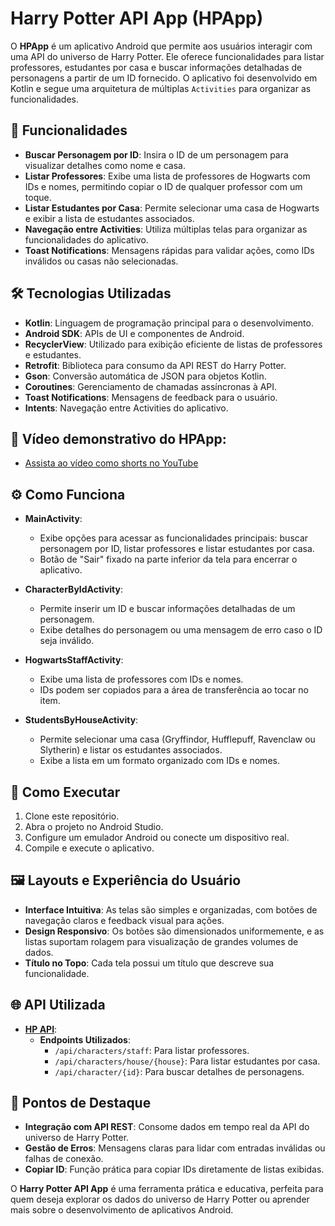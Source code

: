 # Harry Potter API App (HPApp)

O **HPApp** é um aplicativo Android que permite aos usuários interagir com uma API do universo de Harry Potter. Ele oferece funcionalidades para listar professores, estudantes por casa e buscar informações detalhadas de personagens a partir de um ID fornecido. O aplicativo foi desenvolvido em Kotlin e segue uma arquitetura de múltiplas `Activities` para organizar as funcionalidades.

## 📱 Funcionalidades

- **Buscar Personagem por ID**: Insira o ID de um personagem para visualizar detalhes como nome e casa.
- **Listar Professores**: Exibe uma lista de professores de Hogwarts com IDs e nomes, permitindo copiar o ID de qualquer professor com um toque.
- **Listar Estudantes por Casa**: Permite selecionar uma casa de Hogwarts e exibir a lista de estudantes associados.
- **Navegação entre Activities**: Utiliza múltiplas telas para organizar as funcionalidades do aplicativo.
- **Toast Notifications**: Mensagens rápidas para validar ações, como IDs inválidos ou casas não selecionadas.

## 🛠️ Tecnologias Utilizadas

- **Kotlin**: Linguagem de programação principal para o desenvolvimento.
- **Android SDK**: APIs de UI e componentes de Android.
- **RecyclerView**: Utilizado para exibição eficiente de listas de professores e estudantes.
- **Retrofit**: Biblioteca para consumo da API REST do Harry Potter.
- **Gson**: Conversão automática de JSON para objetos Kotlin.
- **Coroutines**: Gerenciamento de chamadas assíncronas à API.
- **Toast Notifications**: Mensagens de feedback para o usuário.
- **Intents**: Navegação entre Activities do aplicativo.

## 🎥 Vídeo demonstrativo do HPApp: 

- [Assista ao vídeo como shorts no YouTube](https://youtube.com/shorts/Hk2_Nfv8lsw)

## ⚙️ Como Funciona

- **MainActivity**:
  - Exibe opções para acessar as funcionalidades principais: buscar personagem por ID, listar professores e listar estudantes por casa.
  - Botão de "Sair" fixado na parte inferior da tela para encerrar o aplicativo.

- **CharacterByIdActivity**:
  - Permite inserir um ID e buscar informações detalhadas de um personagem.
  - Exibe detalhes do personagem ou uma mensagem de erro caso o ID seja inválido.

- **HogwartsStaffActivity**:
  - Exibe uma lista de professores com IDs e nomes.
  - IDs podem ser copiados para a área de transferência ao tocar no item.

- **StudentsByHouseActivity**:
  - Permite selecionar uma casa (Gryffindor, Hufflepuff, Ravenclaw ou Slytherin) e listar os estudantes associados.
  - Exibe a lista em um formato organizado com IDs e nomes.

## 🚀 Como Executar

1. Clone este repositório.
2. Abra o projeto no Android Studio.
3. Configure um emulador Android ou conecte um dispositivo real.
4. Compile e execute o aplicativo.

## 🖼️ Layouts e Experiência do Usuário

- **Interface Intuitiva**: As telas são simples e organizadas, com botões de navegação claros e feedback visual para ações.
- **Design Responsivo**: Os botões são dimensionados uniformemente, e as listas suportam rolagem para visualização de grandes volumes de dados.
- **Título no Topo**: Cada tela possui um título que descreve sua funcionalidade.

## 🌐 API Utilizada

- **[HP API](https://hp-api.onrender.com/)**:
  - **Endpoints Utilizados**:
    - `/api/characters/staff`: Para listar professores.
    - `/api/characters/house/{house}`: Para listar estudantes por casa.
    - `/api/character/{id}`: Para buscar detalhes de personagens.

## 🔑 Pontos de Destaque

- **Integração com API REST**: Consome dados em tempo real da API do universo de Harry Potter.
- **Gestão de Erros**: Mensagens claras para lidar com entradas inválidas ou falhas de conexão.
- **Copiar ID**: Função prática para copiar IDs diretamente de listas exibidas.

O **Harry Potter API App** é uma ferramenta prática e educativa, perfeita para quem deseja explorar os dados do universo de Harry Potter ou aprender mais sobre o desenvolvimento de aplicativos Android.

